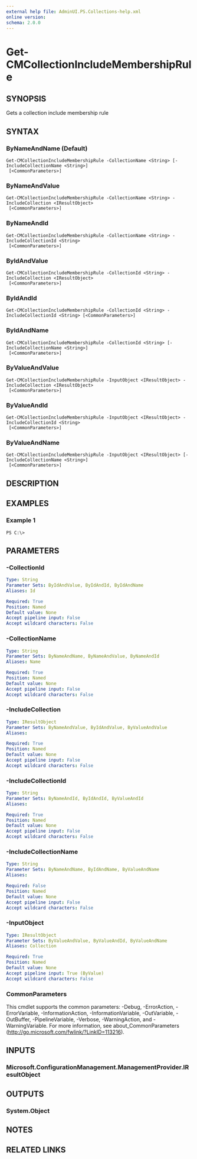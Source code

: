 ```yaml
---
external help file: AdminUI.PS.Collections-help.xml
online version: 
schema: 2.0.0
---
```


# Get-CMCollectionIncludeMembershipRule

## SYNOPSIS
Gets a collection include membership rule

## SYNTAX

### ByNameAndName (Default)
```
Get-CMCollectionIncludeMembershipRule -CollectionName <String> [-IncludeCollectionName <String>]
 [<CommonParameters>]
```

### ByNameAndValue
```
Get-CMCollectionIncludeMembershipRule -CollectionName <String> -IncludeCollection <IResultObject>
 [<CommonParameters>]
```

### ByNameAndId
```
Get-CMCollectionIncludeMembershipRule -CollectionName <String> -IncludeCollectionId <String>
 [<CommonParameters>]
```

### ByIdAndValue
```
Get-CMCollectionIncludeMembershipRule -CollectionId <String> -IncludeCollection <IResultObject>
 [<CommonParameters>]
```

### ByIdAndId
```
Get-CMCollectionIncludeMembershipRule -CollectionId <String> -IncludeCollectionId <String> [<CommonParameters>]
```

### ByIdAndName
```
Get-CMCollectionIncludeMembershipRule -CollectionId <String> [-IncludeCollectionName <String>]
 [<CommonParameters>]
```

### ByValueAndValue
```
Get-CMCollectionIncludeMembershipRule -InputObject <IResultObject> -IncludeCollection <IResultObject>
 [<CommonParameters>]
```

### ByValueAndId
```
Get-CMCollectionIncludeMembershipRule -InputObject <IResultObject> -IncludeCollectionId <String>
 [<CommonParameters>]
```

### ByValueAndName
```
Get-CMCollectionIncludeMembershipRule -InputObject <IResultObject> [-IncludeCollectionName <String>]
 [<CommonParameters>]
```

## DESCRIPTION
 

## EXAMPLES

### Example 1
```
PS C:\>  
```

 

## PARAMETERS

### -CollectionId
 

```yaml
Type: String
Parameter Sets: ByIdAndValue, ByIdAndId, ByIdAndName
Aliases: Id

Required: True
Position: Named
Default value: None
Accept pipeline input: False
Accept wildcard characters: False
```

### -CollectionName
 

```yaml
Type: String
Parameter Sets: ByNameAndName, ByNameAndValue, ByNameAndId
Aliases: Name

Required: True
Position: Named
Default value: None
Accept pipeline input: False
Accept wildcard characters: False
```

### -IncludeCollection
 

```yaml
Type: IResultObject
Parameter Sets: ByNameAndValue, ByIdAndValue, ByValueAndValue
Aliases: 

Required: True
Position: Named
Default value: None
Accept pipeline input: False
Accept wildcard characters: False
```

### -IncludeCollectionId
 

```yaml
Type: String
Parameter Sets: ByNameAndId, ByIdAndId, ByValueAndId
Aliases: 

Required: True
Position: Named
Default value: None
Accept pipeline input: False
Accept wildcard characters: False
```

### -IncludeCollectionName
 

```yaml
Type: String
Parameter Sets: ByNameAndName, ByIdAndName, ByValueAndName
Aliases: 

Required: False
Position: Named
Default value: None
Accept pipeline input: False
Accept wildcard characters: False
```

### -InputObject
 

```yaml
Type: IResultObject
Parameter Sets: ByValueAndValue, ByValueAndId, ByValueAndName
Aliases: Collection

Required: True
Position: Named
Default value: None
Accept pipeline input: True (ByValue)
Accept wildcard characters: False
```

### CommonParameters
This cmdlet supports the common parameters: -Debug, -ErrorAction, -ErrorVariable, -InformationAction, -InformationVariable, -OutVariable, -OutBuffer, -PipelineVariable, -Verbose, -WarningAction, and -WarningVariable. For more information, see about_CommonParameters (http://go.microsoft.com/fwlink/?LinkID=113216).

## INPUTS

### Microsoft.ConfigurationManagement.ManagementProvider.IResultObject

## OUTPUTS

### System.Object

## NOTES

## RELATED LINKS

